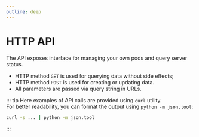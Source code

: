 ```yaml
---
outline: deep
---
```


<script setup lang="ts">
    import apiData from './api_data.ts';
    import APIBlock from './api_block.vue';
</script>

# HTTP API

The API exposes interface for managing your own pods and query server status.  
- HTTP method `GET` is used for querying data without side effects;  
- HTTP method `POST` is used for creating or updating data.
- All parameters are passed via query string in URLs.

::: tip
Here examples of API calls are provided using `curl` utility.  
For better readability, you can format the output using `python -m json.tool`:  
```sh
curl -s ... | python -m json.tool
```
:::

<template v-for="apiName in Object.keys(apiData)">

<APIBlock :api-name="apiName" :api-desc="apiData[apiName]">
<template v-if="apiData[apiName].example">

```sh-vue
{{`${apiData[apiName].example.input} `}}
```
</template>
</APIBlock>

</template>